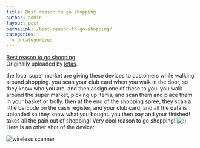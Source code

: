 ```yaml
---
title: Best reason to go shopping
author: admin
layout: post
permalink: /best-reason-to-go-shopping/
categories:
  - Uncategorized
---
```

<div>
  <a title="photo sharing" href="http://www.flickr.com/photos/lsmartman/134245382/"><img alt src="http://static.flickr.com/49/134245382_04fbbef9d7_m.jpg" /></a> <br /><span><a href="http://www.flickr.com/photos/lsmartman/134245382/">Best reason to go shopping</a> <br />Originally uploaded by <a href="http://www.flickr.com/people/lsmartman/">lotas</a>. </span>
</div>

the local super market are giving these devices to customers while walking around shopping. you scan your club card when you walk in the door, so they know who you are, and then assign one of these to you. you walk around the super market, picking up items, and scan them and place them in your basket or trolly. then at the end of the shopping spree, they scan a little barcode on the cash register, and your club card, and all the data is uploaded so they know what you bought. you then pay and your finished! takes all the pain out of shopping! Very cool reason to go shopping! <img src="http://blog.lotas-smartman.net/wp-includes/images/smilies/icon_smile.gif" alt=":)" class="wp-smiley" />   
Here is an other shot of the device:

![wireless scanner][1]

 [1]: http://static.flickr.com/53/134246267_312979a6a8_m.jpg